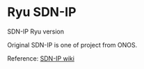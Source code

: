 Ryu SDN-IP
====

SDN-IP Ryu version

Original SDN-IP is one of project from ONOS.

Reference:
[SDN-IP wiki](https://wiki.onosproject.org/display/ONOS/SDN-IP)

